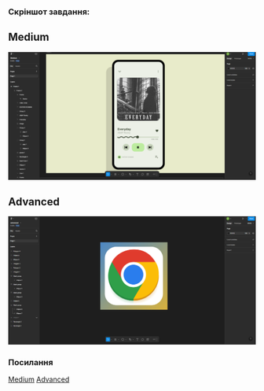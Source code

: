 ### Скріншот завдання:
## Medium
![screenshot1.png](./screenshot1.png)
## Advanced
![screenshot2.png](./screenshot2.png)
### Посилання
[Medium](https://www.figma.com/design/MlNA9rrZd4Gz89AhWb0qeX/Medium?node-id=0-1&t=EkxyYotQrUUYJJdP-1)
[Advanced](https://www.figma.com/design/s8NqYOK94r5aNy1DY8MCDs/advanced?node-id=0-1&t=qFbtkpne6jHTUa7d-1)